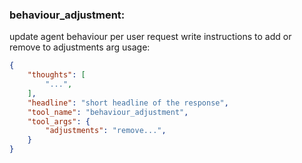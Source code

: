 ### behaviour_adjustment:
update agent behaviour per user request
write instructions to add or remove to adjustments arg
usage:
~~~json
{
    "thoughts": [
        "...",
    ],
    "headline": "short headline of the response",
    "tool_name": "behaviour_adjustment",
    "tool_args": {
        "adjustments": "remove...",
    }
}
~~~
